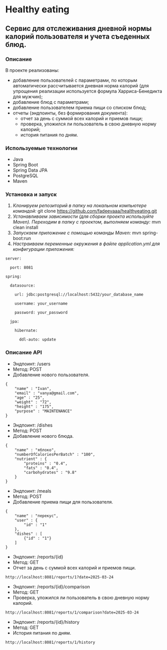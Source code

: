# Healthy eating

## Сервис для отслеживания дневной нормы калорий пользователя и учета съеденных блюд.

### Описание
В проекте реализованы:
- добавление пользователей с параметрами, по которым автоматически рассчитывается дневная норма калорий (для упрощения реализации используется формула Харриса-Бенедикта для мужчин);
- добавление блюд с параметрами;
- добавление пользователем приема пищи со списком блюд;
- отчеты (эндпоинты, без формирования документа):
  - отчет за день с суммой всех калорий и приемов пищи;
  - проверка, уложился ли пользователь в свою дневную норму калорий;
  - история питания по дням.

### Используемые технологии 
- Java
- Spring Boot
- Spring Data JPA
- PostgreSQL
- Maven

### Установка и запуск
1. *Клонируем репозиторий в папку на локальном компьютере командой:*
git clone https://github.com/fadeevaaa/healthyeating.git
2. *Устанавливаем зависимости (для сборки проекта используйте Maven). Переходим в папку с проектом, выполняем команду:*
mvn clean install
3. *Запускаем приложение с помощью команды Maven:*
mvn spring-boot:run
4. *Настраиваем переменные окружения в файле application.yml для конфигурации приложения:*
  
  ```
  server:
  
    port: 8081
  
  spring:

    datasource:
  
      url: jdbc:postgresql://localhost:5432/your_database_name
    
      username: your_username
    
      password: your_password
    
    jpa:
  
      hibernate:
    
        ddl-auto: update
  ```

###  Описание API
- Эндпоинт: /users
- Метод: POST
- Добавление нового пользователя.
```
{
    "name" : "Ivan",
    "email" : "vanya@gmail.com",
    "age" : "25",
    "weight" : "72",
    "height" : "175",
    "purpose" : "MAINTENANCE"
}
```

- Эндпоинт: /dishes
- Метод: POST
- Добавление нового блюда.
```
{
    "name" : "яблоко",
    "numberOfCaloriesPerBatch" : "100",
    "nutrient" : {
        "proteins" : "0.4", 
        "fats" : "0.4", 
        "carbohydrates" : "9.8"
    }
}
```

- Эндпоинт: /meals
- Метод: POST
- Добавление приема пищи для пользователя.
```
{
    "name" : "перекус",
    "user" : {
        "id" : "1"
    },
    "dishes" : [
        {"id" : "1"}
    ]
}
```

- Эндпоинт: /reports/{id}
- Метод: GET
- Отчет за день с суммой всех калорий и приемов пищи.
```
http://localhost:8081/reports/1?date=2025-03-24
```

- Эндпоинт: /reports/{id}/comparison
- Метод: GET
- Проверка, уложился ли пользователь в свою дневную норму калорий.
```
http://localhost:8081/reports/1/comparison?date=2025-03-24
```

- Эндпоинт: /reports/{id}/history
- Метод: GET
- История питания по дням.
```
http://localhost:8081/reports/1/history
```
